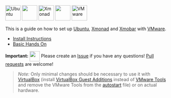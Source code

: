 <img title='Ubuntu' src="http://i.imgur.com/5MHZwLQ.png" width="48"> 
<img src="http://i.imgur.com/VlUW1vQ.png" width="48">
<img title='Xmonad' src="http://i.imgur.com/6hvKTop.png" width="48">
<img src="http://i.imgur.com/VlUW1vQ.png" width="48">
<img title='VMware' src="http://i.imgur.com/IsgiIUP.png" width="48">

This is a guide on how to set up [Ubuntu](https://www.ubuntu.com/), [Xmonad](http://xmonad.org/) and [Xmobar](http://projects.haskell.org/xmobar/) with [VMware](http://www.vmware.com/).

* [Install Instructions](install.md)
* [Basic Hands On](handson.md)

**Important:** <img src="http://i.imgur.com/Bq1CrPc.png" align="center" width="32"> Please create an [Issue](../../issues) if you have any questions! [Pull requests](../../pulls) are welcome!

> _Note:_ Only minimal changes should be necessary to use it with [VirtualBox](https://www.virtualbox.org/) (install [VirtualBox Guest Additions](http://askubuntu.com/questions/792832/how-to-install-virtualbox-guest-additions-for-ubuntu-16-04) instead of [VMware Tools](https://kb.vmware.com/selfservice/microsites/search.do?language=en_US&cmd=displayKC&externalId=1022525) and remove the VMware Tools from the [autostart](config/.xmonad/autostart) file) or on actual hardware.</sub>
